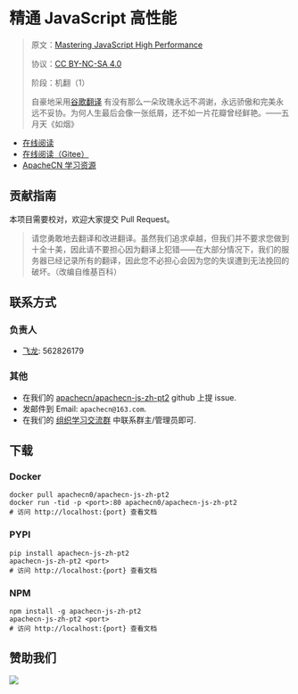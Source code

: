 # 精通 JavaScript 高性能

> 原文：[Mastering JavaScript High Performance](https://libgen.rs/book/index.php?md5=582AFDEF15013377BB79AB8CEA3B2B47)
> 
> 协议：[CC BY-NC-SA 4.0](http://creativecommons.org/licenses/by-nc-sa/4.0/)
> 
> 阶段：机翻（1）
> 
> 自豪地采用[谷歌翻译](https://translate.google.cn/)
> 有没有那么一朵玫瑰永远不凋谢，永远骄傲和完美永远不妥协。为何人生最后会像一张纸屑，还不如一片花瓣曾经鲜艳。——五月天《如烟》

* [在线阅读](https://js2.apachecn.org)
* [在线阅读（Gitee）](https://apachecn.gitee.io/doc-template/)
* [ApacheCN 学习资源](http://docs.apachecn.org/)

## 贡献指南

本项目需要校对，欢迎大家提交 Pull Request。

> 请您勇敢地去翻译和改进翻译。虽然我们追求卓越，但我们并不要求您做到十全十美，因此请不要担心因为翻译上犯错——在大部分情况下，我们的服务器已经记录所有的翻译，因此您不必担心会因为您的失误遭到无法挽回的破坏。（改编自维基百科）

## 联系方式

### 负责人

* [飞龙](https://github.com/wizardforcel): 562826179

### 其他

*   在我们的 [apachecn/apachecn-js-zh-pt2](https://github.com/apachecn/apachecn-js-zh-pt2) github 上提 issue.
*   发邮件到 Email: `apachecn@163.com`.
*   在我们的 [组织学习交流群](http://www.apachecn.org/organization/348.html) 中联系群主/管理员即可.

## 下载

### Docker

```
docker pull apachecn0/apachecn-js-zh-pt2
docker run -tid -p <port>:80 apachecn0/apachecn-js-zh-pt2
# 访问 http://localhost:{port} 查看文档
```

### PYPI

```
pip install apachecn-js-zh-pt2
apachecn-js-zh-pt2 <port>
# 访问 http://localhost:{port} 查看文档
```

### NPM

```
npm install -g apachecn-js-zh-pt2
apachecn-js-zh-pt2 <port>
# 访问 http://localhost:{port} 查看文档
```

## 赞助我们

![](http://data.apachecn.org/img/about/donate.jpg)
